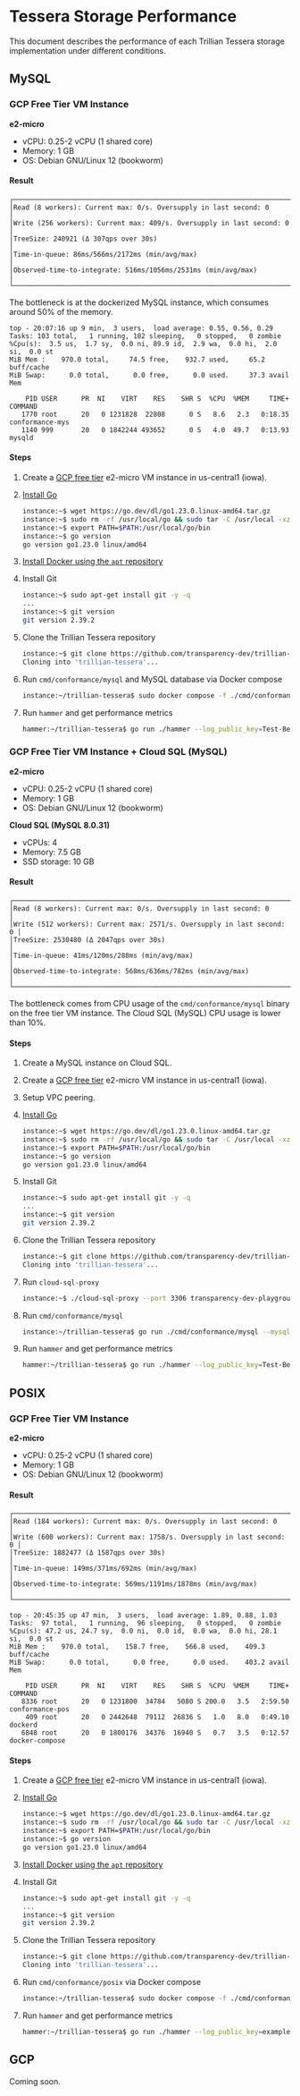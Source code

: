 # Tessera Storage Performance

This document describes the performance of each Trillian Tessera storage implementation under different conditions.

## MySQL

### GCP Free Tier VM Instance

**e2-micro**

- vCPU: 0.25-2 vCPU (1 shared core)
- Memory: 1 GB
- OS: Debian GNU/Linux 12 (bookworm)

#### Result

```
┌──────────────────────────────────────────────────────────────────────┐
│Read (8 workers): Current max: 0/s. Oversupply in last second: 0      │
│Write (256 workers): Current max: 409/s. Oversupply in last second: 0 │
│TreeSize: 240921 (Δ 307qps over 30s)                                  │
│Time-in-queue: 86ms/566ms/2172ms (min/avg/max)                        │
│Observed-time-to-integrate: 516ms/1056ms/2531ms (min/avg/max)         │
└──────────────────────────────────────────────────────────────────────┘
```

The bottleneck is at the dockerized MySQL instance, which consumes around 50% of the memory.

```
top - 20:07:16 up 9 min,  3 users,  load average: 0.55, 0.56, 0.29
Tasks: 103 total,   1 running, 102 sleeping,   0 stopped,   0 zombie
%Cpu(s):  3.5 us,  1.7 sy,  0.0 ni, 89.9 id,  2.9 wa,  0.0 hi,  2.0 si,  0.0 st 
MiB Mem :    970.0 total,     74.5 free,    932.7 used,     65.2 buff/cache     
MiB Swap:      0.0 total,      0.0 free,      0.0 used.     37.3 avail Mem 

    PID USER      PR  NI    VIRT    RES    SHR S  %CPU  %MEM     TIME+ COMMAND
   1770 root      20   0 1231828  22808      0 S   8.6   2.3   0:18.35 conformance-mys
   1140 999       20   0 1842244 493652      0 S   4.0  49.7   0:13.93 mysqld
```

#### Steps

1. Create a [GCP free tier](https://cloud.google.com/free/docs/free-cloud-features#free-tier) e2-micro VM instance in us-central1 (iowa).

1. [Install Go](https://go.dev/doc/install)
   
   ```sh
   instance:~$ wget https://go.dev/dl/go1.23.0.linux-amd64.tar.gz
   instance:~$ sudo rm -rf /usr/local/go && sudo tar -C /usr/local -xzf go1.23.0.linux-amd64.tar.gz
   instance:~$ export PATH=$PATH:/usr/local/go/bin
   instance:~$ go version
   go version go1.23.0 linux/amd64
   ```

1. [Install Docker using the `apt` repository](https://docs.docker.com/engine/install/ubuntu/#install-using-the-repository)

1. Install Git

   ```sh
   instance:~$ sudo apt-get install git -y -q
   ...
   instance:~$ git version
   git version 2.39.2
   ```

1. Clone the Trillian Tessera repository

   ```sh
   instance:~$ git clone https://github.com/transparency-dev/trillian-tessera.git
   Cloning into 'trillian-tessera'...
   ```

1. Run `cmd/conformance/mysql` and MySQL database via Docker compose

   ```sh
   instance:~/trillian-tessera$ sudo docker compose -f ./cmd/conformance/mysql/docker/compose.yaml up
   ```

1. Run `hammer` and get performance metrics

   ```sh
   hammer:~/trillian-tessera$ go run ./hammer --log_public_key=Test-Betty+df84580a+AQQASqPUZoIHcJAF5mBOryctwFdTV1E0GRY4kEAtTzwB --log_url=http://10.128.0.3:2024 --max_read_ops=0 --num_writers=512 --max_write_ops=512
   ```

### GCP Free Tier VM Instance + Cloud SQL (MySQL)

**e2-micro**

- vCPU: 0.25-2 vCPU (1 shared core)
- Memory: 1 GB
- OS: Debian GNU/Linux 12 (bookworm)

**Cloud SQL (MySQL 8.0.31)**

- vCPUs: 4
- Memory: 7.5 GB
- SSD storage: 10 GB

#### Result

```
┌───────────────────────────────────────────────────────────────────────┐
│Read (8 workers): Current max: 0/s. Oversupply in last second: 0       │
│Write (512 workers): Current max: 2571/s. Oversupply in last second: 0 │
│TreeSize: 2530480 (Δ 2047qps over 30s)                                 │
│Time-in-queue: 41ms/120ms/288ms (min/avg/max)                          │
│Observed-time-to-integrate: 568ms/636ms/782ms (min/avg/max)            │
└───────────────────────────────────────────────────────────────────────┘
```

The bottleneck comes from CPU usage of the `cmd/conformance/mysql` binary on the free tier VM instance. The Cloud SQL (MySQL) CPU usage is lower than 10%.

#### Steps

1. Create a MySQL instance on Cloud SQL.

1. Create a [GCP free tier](https://cloud.google.com/free/docs/free-cloud-features#free-tier) e2-micro VM instance in us-central1 (iowa).

1. Setup VPC peering.

1. [Install Go](https://go.dev/doc/install)
   
   ```sh
   instance:~$ wget https://go.dev/dl/go1.23.0.linux-amd64.tar.gz
   instance:~$ sudo rm -rf /usr/local/go && sudo tar -C /usr/local -xzf go1.23.0.linux-amd64.tar.gz
   instance:~$ export PATH=$PATH:/usr/local/go/bin
   instance:~$ go version
   go version go1.23.0 linux/amd64
   ```

1. Install Git

   ```sh
   instance:~$ sudo apt-get install git -y -q
   ...
   instance:~$ git version
   git version 2.39.2
   ```

1. Clone the Trillian Tessera repository

   ```sh
   instance:~$ git clone https://github.com/transparency-dev/trillian-tessera.git
   Cloning into 'trillian-tessera'...
   ```

1. Run `cloud-sql-proxy`

   ```sh
   instance:~$ ./cloud-sql-proxy --port 3306 transparency-dev-playground:us-central1:mysql-dev-instance-1
   ```

1. Run `cmd/conformance/mysql`

   ```sh
   instance:~/trillian-tessera$ go run ./cmd/conformance/mysql --mysql_uri="root:root@tcp(127.0.0.1:3306)/test_tessera" --init_schema_path="./storage/mysql/schema.sql" --private_key_path="./cmd/conformance/mysql/docker/testdata/key" --public_key_path="./cmd/conformance/mysql/docker/testdata/key.pub" --db_max_open_conns=1024 --db_max_idle_conns=512
   ```

1. Run `hammer` and get performance metrics

   ```sh
   hammer:~/trillian-tessera$ go run ./hammer --log_public_key=Test-Betty+df84580a+AQQASqPUZoIHcJAF5mBOryctwFdTV1E0GRY4kEAtTzwB --log_url=http://10.128.0.3:2024 --max_read_ops=0 --num_writers=512 --max_write_ops=512
   ```

## POSIX

### GCP Free Tier VM Instance

**e2-micro**

- vCPU: 0.25-2 vCPU (1 shared core)
- Memory: 1 GB
- OS: Debian GNU/Linux 12 (bookworm)

#### Result

```
┌───────────────────────────────────────────────────────────────────────┐
│Read (184 workers): Current max: 0/s. Oversupply in last second: 0     │
│Write (600 workers): Current max: 1758/s. Oversupply in last second: 0 │
│TreeSize: 1882477 (Δ 1587qps over 30s)                                 │
│Time-in-queue: 149ms/371ms/692ms (min/avg/max)                         │
│Observed-time-to-integrate: 569ms/1191ms/1878ms (min/avg/max)          │
└───────────────────────────────────────────────────────────────────────┘
```

```
top - 20:45:35 up 47 min,  3 users,  load average: 1.89, 0.88, 1.03
Tasks:  97 total,   1 running,  96 sleeping,   0 stopped,   0 zombie
%Cpu(s): 47.2 us, 24.7 sy,  0.0 ni,  0.0 id,  0.0 wa,  0.0 hi, 28.1 si,  0.0 st 
MiB Mem :    970.0 total,    158.7 free,    566.8 used,    409.3 buff/cache     
MiB Swap:      0.0 total,      0.0 free,      0.0 used.    403.2 avail Mem 

    PID USER      PR  NI    VIRT    RES    SHR S  %CPU  %MEM     TIME+ COMMAND
   8336 root      20   0 1231800  34784   5080 S 200.0   3.5   2:59.50 conformance-pos
    409 root      20   0 2442648  79112  26836 S   1.0   8.0   0:49.10 dockerd
   6848 root      20   0 1800176  34376  16940 S   0.7   3.5   0:12.57 docker-compose
```

#### Steps

1. Create a [GCP free tier](https://cloud.google.com/free/docs/free-cloud-features#free-tier) e2-micro VM instance in us-central1 (iowa).

1. [Install Go](https://go.dev/doc/install)
   
   ```sh
   instance:~$ wget https://go.dev/dl/go1.23.0.linux-amd64.tar.gz
   instance:~$ sudo rm -rf /usr/local/go && sudo tar -C /usr/local -xzf go1.23.0.linux-amd64.tar.gz
   instance:~$ export PATH=$PATH:/usr/local/go/bin
   instance:~$ go version
   go version go1.23.0 linux/amd64
   ```

1. [Install Docker using the `apt` repository](https://docs.docker.com/engine/install/ubuntu/#install-using-the-repository)

1. Install Git

   ```sh
   instance:~$ sudo apt-get install git -y -q
   ...
   instance:~$ git version
   git version 2.39.2
   ```

1. Clone the Trillian Tessera repository

   ```sh
   instance:~$ git clone https://github.com/transparency-dev/trillian-tessera.git
   Cloning into 'trillian-tessera'...
   ```

1. Run `cmd/conformance/posix` via Docker compose

   ```sh
   instance:~/trillian-tessera$ sudo docker compose -f ./cmd/conformance/posix/docker/compose.yaml up
   ```

1. Run `hammer` and get performance metrics

   ```sh
   hammer:~/trillian-tessera$ go run ./hammer --log_public_key=example.com/log/testdata+33d7b496+AeHTu4Q3hEIMHNqc6fASMsq3rKNx280NI+oO5xCFkkSx --log_url=http://localhost:2025 --max_read_ops=0 --num_writers=512 --max_write_ops=512
   ```

## GCP

Coming soon.
